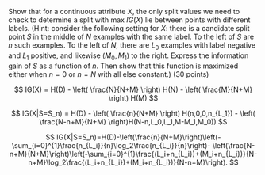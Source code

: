 Show that for a continuous attribute $X$, the only split values we need to check to determine a split with max $IG(X)$ lie between points with different labels. (Hint: consider the following setting for $X$: there is a candidate split point $S$ in the middle of $N$ examples with the same label. To the left of $S$ are $n$ such examples. To the left of $N$, there are $L_0$ examples with label negative and $L_1$ positive, and likewise $(M_0, M_1)$ to the right. Express the information gain of $S$ as a function of $n$. Then show that this function is maximized either when $n=0$ or $n=N$ with all else constant.) (30 points)

$$ IG(X) = H(D) - \left( \frac{N}{N+M} \right) H(N) - \left( \frac{M}{N+M} \right) H(M) $$

$$ IG(X|S=S_n) = H(D) - \left( \frac{n}{N+M} \right) H(n,0,0,n_{L_1}) - \left( \frac{N-n+M}{N+M} \right)H(N-n,L_0,L_1,M-M_1,M_0)) $$

$$ IG(X|S=S_n)=H(D)-\left(\frac{n}{N+M}\right)\left(-\sum_{i=0}^{1}\frac{n_{L_i}}{n}\log_2\frac{n_{L_i}}{n}\right)- \left(\frac{N-n+M}{N+M}\right)\left(-\sum_{i=0}^{1}\frac{(L_i+n_{L_i})+(M_i+n_{L_i})}{N-n+M}\log_2\frac{(L_i+n_{L_i})+(M_i+n_{L_i})}{N-n+M}\right). $$
